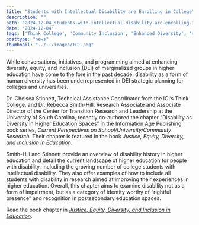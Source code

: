 ```yaml
---
title: "Students with Intellectual Disability are Enrolling in College"
description: ""
path: "2024-12-04_students-with-intellectual-disability-are-enrolling-in-college.md"
date: "2024-12-04"
tags: ['Think College', 'Community Inclusion', 'Enhanced Diversity', 'Higher Education']
posttype: "news"
thumbnail: "../../images/ICI.png"
---
```


While conversations, initiatives, and programming aimed at enhancing diversity, equity, and inclusion (DEI) of marginalized groups in higher education have come to the fore in the past decade, disability as a form of human diversity has been underrepresented in DEI strategic planning for colleges and universities.

Dr. Chelsea Stinnett, Technical Assistance Coordinator from the ICI’s Think College, and Dr. Rebecca Smith-Hill, Research Associate and Associate Director of the Center for Transition Research and Leadership at the University of South Carolina, recently co-authored the chapter “Disability as Diversity in Higher Education Spaces” in the Information Age Publishing book series, *Current Perspectives on School/University/Community Research.* Their chapter is featured in the book *Justice, Equity, Diversity, and Inclusion in Education*.

Smith-Hill and Stinnett provide an overview of disability history in higher education and detail the current landscape of higher education for people with disability, including the growing number of college students with intellectual disability. They also offer examples of how to include all students with disability in research aimed at improving their experiences in higher education. Overall, this chapter aims to examine disability not as a form of impairment, but as a category of identity worthy of “rightful presence” and recognition in postsecondary education spaces.

Read the book chapter in [*Justice, Equity, Diversity, and Inclusion in Education*](https://www.infoagepub.com/products/Justice-Equity-Diversity-and-Inclusion-in-Education).
